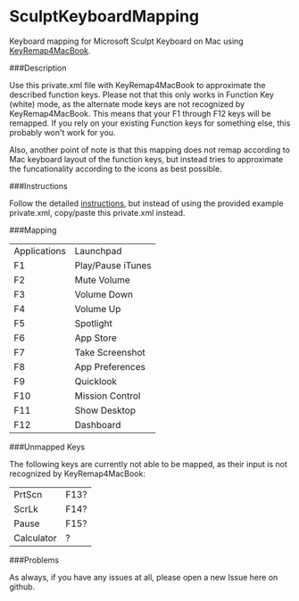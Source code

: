 SculptKeyboardMapping
=====================

Keyboard mapping for Microsoft Sculpt Keyboard on Mac using [KeyRemap4MacBook](https://pqrs.org/macosx/keyremap4macbook/index.html.en).

###Description

Use this private.xml file with KeyRemap4MacBook to approximate the described function keys. Please not that this only works in Function Key (white) mode, as the alternate mode keys are not recognized by KeyRemap4MacBook. This means that your F1 through F12 keys will be remapped. If you rely on your existing Function keys for something else, this probably won't work for you.

Also, another point of note is that this mapping does not remap according to Mac keyboard layout of the function keys, but instead tries to approximate the funcationality according to the icons as best possible.

###Instructions

Follow the detailed [instructions](https://pqrs.org/macosx/keyremap4macbook/document.html.en#privatexml), but instead of using the provided example private.xml, copy/paste this private.xml instead.

###Mapping

<table>
<tr><td>Applications</td><td>Launchpad</td></tr>
<tr><td>F1</td><td>Play/Pause iTunes</td></tr>
<tr><td>F2</td><td>Mute Volume</td></tr>
<tr><td>F3</td><td>Volume Down</td></tr>
<tr><td>F4</td><td>Volume Up</td></tr>
<tr><td>F5</td><td>Spotlight</td></tr>
<tr><td>F6</td><td>App Store</td></tr>
<tr><td>F7</td><td>Take Screenshot</td></tr>
<tr><td>F8</td><td>App Preferences</td></tr>
<tr><td>F9</td><td>Quicklook</td></tr>
<tr><td>F10</td><td>Mission Control</td></tr>
<tr><td>F11</td><td>Show Desktop</td></tr>
<tr><td>F12</td><td>Dashboard</td></tr>
</table>

###Unmapped Keys

The following keys are currently not able to be mapped, as their input is not recognized by KeyRemap4MacBook:

<table>
<tr><td>PrtScn</td><td>F13?</td></tr>
<tr><td>ScrLk</td><td>F14?</td></tr>
<tr><td>Pause</td><td>F15?</td></tr>
<tr><td>Calculator</td><td>?</td></tr>
</table>

###Problems

As always, if you have any issues at all, please open a new Issue here on github.

